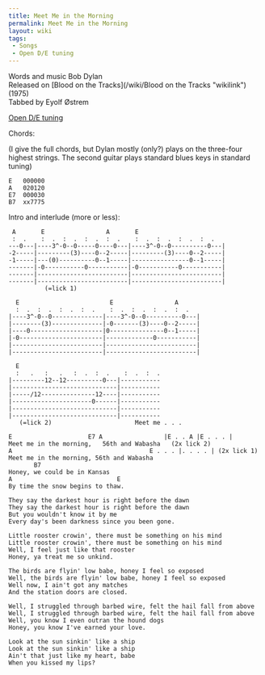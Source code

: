 ```yaml
---
title: Meet Me in the Morning
permalink: Meet Me in the Morning
layout: wiki
tags:
 - Songs
 - Open D/E tuning
---
```


Words and music Bob Dylan  
Released on [Blood on the Tracks](/wiki/Blood on the Tracks "wikilink")
(1975)  
Tabbed by Eyolf Østrem

[Open D/E tuning](/wiki/Help:Roadmaps#Open_tunings "wikilink")

Chords:

(I give the full chords, but Dylan mostly (only?) plays on the
three-four highest strings. The second guitar plays standard blues keys
in standard tuning)

    E   000000
    A   020120
    E7  000030
    B7  xx7775

Intro and interlude (more or less):

     A       E                 A       E
     :  .    :  .  :  .  :  .  :  .    :  .  :  .  :  .  :  .
    ---0---|----3^-0--0-----0----0---|----3^-0--0----------0---|
    -2-----|---------(3)----0--2-----|---------(3)----0--2-----|
    -1-----|---(0)----------0--1-----|----------------0--1-----|
    -------|-0-----------0-----------|-0-----------0-----------|
    -------|-------------------------|-------------------------|
    -------|-------------------------|-------------------------|
              (=lick 1)

      E                         E                 A
      :  .  :  .  :  .  :  .    :  .  :  .  :  .  :  .
    |----3^-0--0--------------|----3^-0--0----------0---|
    |--------(3)--------------|-0-------(3)----0--2-----|
    |----0--------------------|0---------------0--1-----|
    |-0-----------------------|-------------0-----------|
    |-------------------------|-------------------------|
    |-------------------------|-------------------------|

      E
      :   .   :   .   :  .  :  .    :  .  :  .
    |---------12--12----------0---|-----------
    |-----------------------------|-----------
    |-----/12---------------12----|-----------
    |----------------------0------|-----------
    |-----------------------------|-----------
    |-----------------------------|-----------
       (=lick 2)                       Meet me . . .

    E                     E7 A                 |E . . A |E . . . |
    Meet me in the morning,   56th and Wabasha   (2x lick 2)
    A                                      E . . . |. . . . | (2x lick 1)
    Meet me in the morning, 56th and Wabasha
           B7
    Honey, we could be in Kansas
    A                             E
    By time the snow begins to thaw.

    They say the darkest hour is right before the dawn
    They say the darkest hour is right before the dawn
    But you wouldn't know it by me
    Every day's been darkness since you been gone.

    Little rooster crowin', there must be something on his mind
    Little rooster crowin', there must be something on his mind
    Well, I feel just like that rooster
    Honey, ya treat me so unkind.

    The birds are flyin' low babe, honey I feel so exposed
    Well, the birds are flyin' low babe, honey I feel so exposed
    Well now, I ain't got any matches
    And the station doors are closed.

    Well, I struggled through barbed wire, felt the hail fall from above
    Well, I struggled through barbed wire, felt the hail fall from above
    Well, you know I even outran the hound dogs
    Honey, you know I've earned your love.

    Look at the sun sinkin' like a ship
    Look at the sun sinkin' like a ship
    Ain't that just like my heart, babe
    When you kissed my lips?

